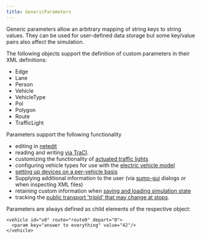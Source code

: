 ```yaml
---
title: GenericParameters
---
```


Generic parameters allow an arbitrary mapping of string keys to string
values. They can be used for user-defined data storage but some
key/value pairs also affect the simulation.

The following objects support the definition of custom parameters in
their XML definitions:

- Edge
- Lane
- Person
- Vehicle
- VehicleType
- PoI
- Polygon
- Route
- TrafficLight

Parameters support the following functionality

- editing in [netedit](../netedit.md#generic_parameters)
- reading and writing [via TraCI](../TraCI/GenericParameters.md).
- customizing the functionality of [actuated traffic lights](../Simulation/Traffic_Lights.md#additional_parameters)
- configuring vehicle types for use with the [electric vehicle model](../Models/Electric.md)
- [setting up devices on a per-vehicle basis](../Definition_of_Vehicles,_Vehicle_Types,_and_Routes.md#devices)
- Supplying additional information to the user (via
  [sumo-gui](../sumo-gui.md) dialogs or when inspecting XML
  files)
- retaining custom information when [saving and loading simulation state](SaveAndLoad.md)
- tracking the [public transport 'tripId' that may change at stops](../Definition_of_Vehicles,_Vehicle_Types,_and_Routes.md#stops).

Parameters are always defined as child elements of the respective
object:

```
<vehicle id="v0" route="route0" depart="0">
  <param key="answer to everything" value="42"/>
</vehicle>
```